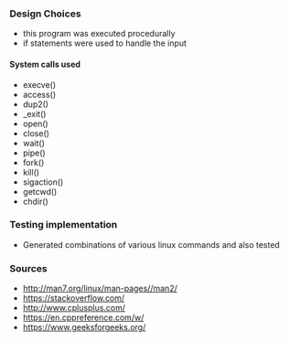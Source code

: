 ### Design Choices
- this program was executed procedurally
- if statements were used to handle the input

#### System calls used
- execve()
- access()
- dup2()
- \_exit()
- open()
- close()
- wait()
- pipe()
- fork()
- kill()
- sigaction()
- getcwd()
- chdir()

### Testing implementation
- Generated combinations of various linux commands and also tested 

### Sources
- http://man7.org/linux/man-pages//man2/
- https://stackoverflow.com/
- http://www.cplusplus.com/
- https://en.cppreference.com/w/
- https://www.geeksforgeeks.org/

